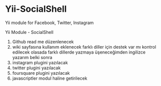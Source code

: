 Yii-SocialShell
===============

Yii module for Facebook, Twitter, Instagram


Yii Module - SocialShell

1.  Github read me düzenlenecek
2.  wiki sayfasına kullanım eklenecek
    farklı diller için destek var mı kontrol edilecek olasada farklı dillerde yazmaya üşeneceğimden ingilizce yazarım belki sonra
3.  instagram plugini yazılacak
4.  twitter plugini yazılacak
5.  foursquare plugini yazılacak
6.  javascriptler modul haline getirilecek